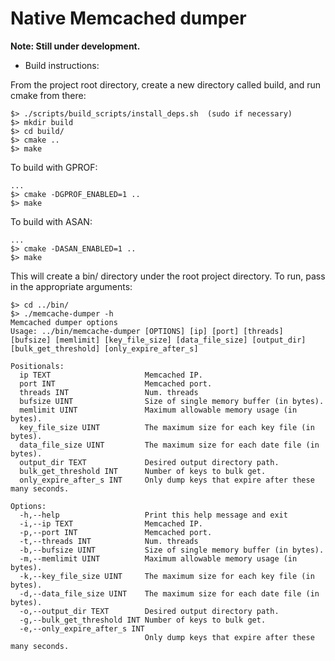# Native Memcached dumper

**Note: Still under development.**

- Build instructions:

From the project root directory, create a new directory called build, and run cmake from there:
```
$> ./scripts/build_scripts/install_deps.sh  (sudo if necessary)
$> mkdir build
$> cd build/
$> cmake ..
$> make
```

To build with GPROF:
```
...
$> cmake -DGPROF_ENABLED=1 ..
$> make
```

To build with ASAN:
```
...
$> cmake -DASAN_ENABLED=1 ..
$> make
```

This will create a bin/ directory under the root project directory. To run, pass in the appropriate arguments:
```
$> cd ../bin/
$> ./memcache-dumper -h
Memcached dumper options
Usage: ../bin/memcache-dumper [OPTIONS] [ip] [port] [threads] [bufsize] [memlimit] [key_file_size] [data_file_size] [output_dir] [bulk_get_threshold] [only_expire_after_s]

Positionals:
  ip TEXT                     Memcached IP.
  port INT                    Memcached port.
  threads INT                 Num. threads
  bufsize UINT                Size of single memory buffer (in bytes).
  memlimit UINT               Maximum allowable memory usage (in bytes).
  key_file_size UINT          The maximum size for each key file (in bytes).
  data_file_size UINT         The maximum size for each date file (in bytes).
  output_dir TEXT             Desired output directory path.
  bulk_get_threshold INT      Number of keys to bulk get.
  only_expire_after_s INT     Only dump keys that expire after these many seconds.

Options:
  -h,--help                   Print this help message and exit
  -i,--ip TEXT                Memcached IP.
  -p,--port INT               Memcached port.
  -t,--threads INT            Num. threads
  -b,--bufsize UINT           Size of single memory buffer (in bytes).
  -m,--memlimit UINT          Maximum allowable memory usage (in bytes).
  -k,--key_file_size UINT     The maximum size for each key file (in bytes).
  -d,--data_file_size UINT    The maximum size for each date file (in bytes).
  -o,--output_dir TEXT        Desired output directory path.
  -g,--bulk_get_threshold INT Number of keys to bulk get.
  -e,--only_expire_after_s INT
                              Only dump keys that expire after these many seconds.

```